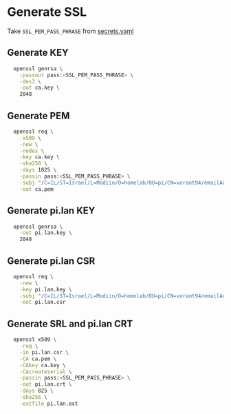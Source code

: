 # Generate SSL

Take `SSL_PEM_PASS_PHRASE` from [secrets.yaml](.secrets.yaml)

## Generate KEY

```zsh
  openssl genrsa \
    -passout pass:<SSL_PEM_PASS_PHRASE> \
    -des3 \
    -out ca.key \
    2048
```

## Generate PEM

```zsh
  openssl req \
    -x509 \
    -new \
    -nodes \
    -key ca.key \
    -sha256 \
    -days 1825 \
    -passin pass:<SSL_PEM_PASS_PHRASE> \
    -subj "/C=IL/ST=Israel/L=Modiin/O=homelab/OU=pi/CN=vorant94/emailAddress=vorant94@pm.me" \
    -out ca.pem
```

## Generate pi.lan KEY

```zsh
  openssl genrsa \
    -out pi.lan.key \
    2048
```

## Generate pi.lan CSR

```zsh
  openssl req \
    -new \
    -key pi.lan.key \
    -subj "/C=IL/ST=Israel/L=Modiin/O=homelab/OU=pi/CN=vorant94/emailAddress=vorant94@pm.me" \
    -out pi.lan.csr
```

## Generate SRL and pi.lan CRT

```zsh
  openssl x509 \
    -req \
    -in pi.lan.csr \
    -CA ca.pem \
    -CAkey ca.key \
    -CAcreateserial \
    -passin pass:<SSL_PEM_PASS_PHRASE> \
    -out pi.lan.crt \
    -days 825 \
    -sha256 \
    -extfile pi.lan.ext
```
